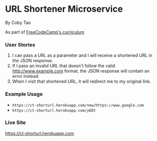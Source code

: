 # URL Shortener Microservice
By Coby Tao

As part of [FreeCodeCamp's curriculum](https://www.freecodecamp.com/challenges/url-shortener-microservice)

### User Stories
1. I can pass a URL as a parameter and I will receive a shortened URL in the JSON response.
2. If I pass an invalid URL that doesn't follow the valid http://www.example.com format, the JSON response will contain an error instead.
3. When I visit that shortened URL, it will redirect me to my original link.

### Example Usage
* ```https://ct-shorturl.herokuapp.com/new/https://www.google.com```
* ```https://ct-shorturl.herokuapp.com/y6Dt```

### Live Site
https://ct-shorturl.herokuapp.com